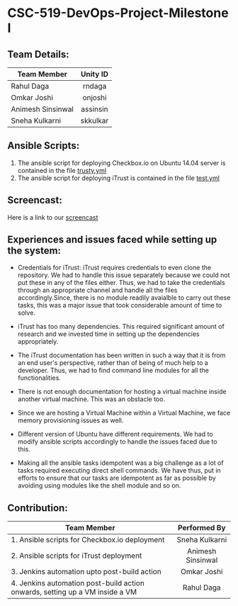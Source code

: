 # CSC-519-DevOps-Project-Milestone I

## Team Details:

| Team Member             | Unity ID      | 
| ------------------------|:-------------:| 
| Rahul Daga              | rndaga        | 
| Omkar Joshi             | onjoshi       |  
| Animesh Sinsinwal       | assinsin      |   
| Sneha Kulkarni          | skkulkar      |



## Ansible Scripts:

1. The ansible script for deploying Checkbox.io on Ubuntu 14.04 server is contained in the file [trusty.yml]()
2. The ansible script for deploying iTrust is contained in the file [test.yml]()

## Screencast:

Here is a link to our [screencast]()


## Experiences and issues faced while setting up the system:

* Credentials for iTrust: 
iTrust requires credentials to even clone the repository. We had to handle this issue separately because we could not put these in any of the files either. Thus, we had to take the credentials through an appropriate channel and handle all the files accordingly.Since, there is no module readily avaialble to carry out these tasks, this was a major issue that took considerable amount of time to solve.

* iTrust has too many dependencies. This required significant amount of research and we invested time in setting up the   dependencies appropriately.

* The iTrust documentation has been written in such a way that it is from an end user's perspective, rather than of being of much help to a developer. Thus, we had to find command line modules for all the functionalities.

* There is not enough documentation for hosting a virtual machine inside another virtual machine. This was an obstacle too.

* Since we are hosting a Virtual Machine within a Virtual Machine, we face memory provisioning issues as well.

* Different version of Ubuntu have different requirements. We had to modify ansible scripts accordingly to handle the issues faced due to this.

* Making all the ansible tasks idempotent was a big challenge as a lot of tasks required executing direct shell commands. We have thus, put in efforts to ensure that our tasks are idempotent as far as possible by avoiding using modules like the shell module and so on.



## Contribution:


| Team Member                                                                        | Performed By           | 
| -----------------------------------------------------------------------------------|:----------------------:| 
| 1. Ansible scripts for Checkbox.io deployment                                      | Sneha Kulkarni         | 
| 2. Ansible scripts for iTrust deployment                                           | Animesh Sinsinwal      |  
| 3. Jenkins automation upto post-build action                                       | Omkar Joshi            |   
| 4. Jenkins automation post-build action onwards, setting up a VM inside a VM       | Rahul Daga             |



